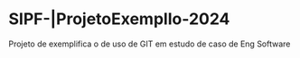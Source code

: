 #  SIPF-|ProjetoExempllo-2024
Projeto de exemplifica o de uso de GIT em estudo de caso de Eng Software

